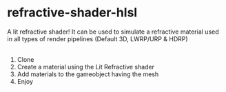 # refractive-shader-hlsl
A lit refractive shader!
It can be used to simulate a refractive material used in all types of render pipelines (Default 3D, LWRP/URP & HDRP)<br><br>
1. Clone
2. Create a material using the Lit Refractive shader
3. Add materials to the gameobject having the mesh
4. Enjoy
